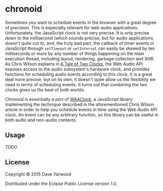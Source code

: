 # chronoid

Sometimes you want to schedule events in the browser with a great degree of precision. This is especially relevant for web audio applications. Unfortunately, the JavaScript clock is not very precise. It is only precise down to the millisecond (which sounds precise, but for audio applications, doesn't quite cut it), 
and, the truly bad part, the callback of timer events in JavaScript through `setTimeout` or `setInterval` can easily be skewed by ten milliseconds
or more by any number of things happening on the main execution thread, including layout, rendering, garbage collection and XHR.
As Chris Wilson explains in [A Tale of Two Clocks](http://www.html5rocks.com/en/tutorials/audio/scheduling), the Web Audio API exposes access to the audio subsystem's hardware clock, and provides functions for scheduling audio events according to this clock. It is a great deal more precise, but on its own, it doesn't quite allow us the flexibility we need in terms of scheduling events.
It turns out that combining the two clocks gives us the best of both worlds.

Chronoid is essentially a port of [WAAClock](https://github.com/sebpiq/WAAClock), a JavaScript library implementing the technique described in the aforementioned Chris Wilson article in order to help you schedule events in time using the Web Audio API clock. An event can be any arbitrary function, so this library can be useful in both audio and non-audio contexts.

## Usage

*TODO*

## License

Copyright © 2015 Dave Yarwood

Distributed under the Eclipse Public License version 1.0.

